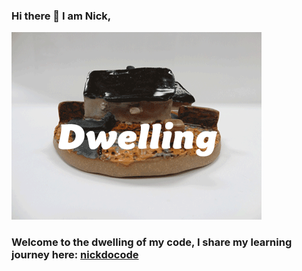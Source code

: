 ### Hi there 👋 I am Nick,

![dwelling](https://github.com/Nickchen2016/Nickchen2016/blob/master/img/home.gif)


### Welcome to the dwelling of my code, I share my learning journey here: [nickdocode](https://nickdocode.com/)

<!-- YOUTUBE:START -->
<!-- YOUTUBE:END -->

